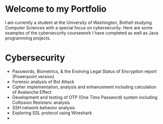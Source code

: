 # Welcome to my Portfolio
I am currently a student at the University of Washington, Bothell studying Computer Sciences with a special focus on cybersecurity. Here are some examples of the cybersecurity coursework I have completed as well as Java programming projects.
# Cybersecurity
- Passwords, Biometrics, & the Evolving Legal Status of Encryption report (Powerpoint version)
- Forensic analysis of Bot Attack
- Cipher implementation, analysis and enhancement including calculation of Avalanche Effect
- Development and testing of OTP (One Time Password) system including Collission Resistanc analysis
- SSH network behavior analysis 
- Exploring SSL protocol using Wireshark
- 
